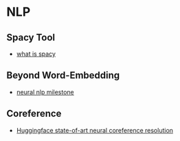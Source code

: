 # NLP

## Spacy Tool
- [what is spacy](https://frhyme.github.io/python-lib/spacy_1/)

## Beyond Word-Embedding
- [neural nlp milestone](https://towardsdatascience.com/beyond-word-embeddings-part-1-an-overview-of-neural-nlp-milestones-82b97a47977f)

## Coreference 
- [Huggingface state-of-art neural coreference resolution](https://medium.com/huggingface/state-of-the-art-neural-coreference-resolution-for-chatbots-3302365dcf30)
